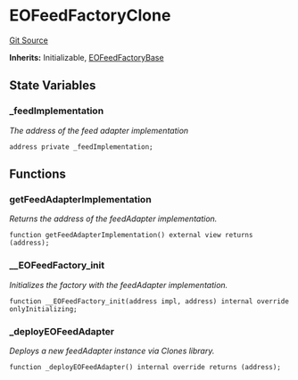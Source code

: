 # EOFeedFactoryClone

[Git Source](https://github.com/Eoracle/target-contracts/blob/401eb40ea1472e38057aaf0537c1644781be9b1b/src/adapters/factories/EOFeedFactoryClone.sol)

**Inherits:** Initializable,
[EOFeedFactoryBase](/src/adapters/factories/EOFeedFactoryBase.sol/abstract.EOFeedFactoryBase.md)

## State Variables

### \_feedImplementation

_The address of the feed adapter implementation_

```solidity
address private _feedImplementation;
```

## Functions

### getFeedAdapterImplementation

_Returns the address of the feedAdapter implementation._

```solidity
function getFeedAdapterImplementation() external view returns (address);
```

### \_\_EOFeedFactory_init

_Initializes the factory with the feedAdapter implementation._

```solidity
function __EOFeedFactory_init(address impl, address) internal override onlyInitializing;
```

### \_deployEOFeedAdapter

_Deploys a new feedAdapter instance via Clones library._

```solidity
function _deployEOFeedAdapter() internal override returns (address);
```
